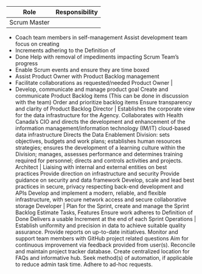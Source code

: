 <html>
<body>
<!--StartFragment-->

Role | Responsibility
-- | --
Scrum Master | 
* Coach team members in self-management Assist development team focus on creating 
* Increments adhering to the Definition of 
* Done Help with removal of impediments impacting Scrum Team’s progress
* Enable Scrum events and ensure they are time boxed 
* Assist Product Owner with Product Backlog management 
* Facilitate collaborations as requested/needed
Product Owner |
* Develop, communicate and manage product goal Create and communicate Product Backlog items (This can be done in discussion with the team) Order and prioritize backlog items Ensure transparency and clarity of Product Backlog
Director | Establishes the corporate view for the data infrastructure for the Agency. Collaborates with Health Canada’s CIO and directs the development and enhancement of the information management/information technology (IM/IT) cloud-based data infrastructure Directs the Data Enablement Division: sets objectives, budgets and work plans; establishes human resources strategies; ensures the development of a learning culture within the Division; manages, assesses performance and determines training required for personnel; directs and controls activities and projects.
Architect | Liaising with internal and external entities on best practices Provide direction on infrastructure and security Provide guidance on security and data framework Develop, scale and lead best practices in secure, privacy respecting back-end development and APIs Develop and implement a modern, reliable, and flexible infrastructure, with secure network access and secure collaborative storage
Developer | Plan for the Sprint, create and manage the Sprint Backlog Estimate Tasks, Features Ensure work adheres to Definition of Done Delivers a usable Increment at the end of each Sprint
Operations | Establish uniformity and precision in data to achieve suitable quality assurance. Provide reports on up-to-date initiatives. Monitor and support team members with GitHub project related questions Aim for continuous improvement via feedback provided from user(s). Reconcile and maintain project tracker database. Create centralized location for FAQs and informative hub. Seek method(s) of automation, if applicable to reduce admin task time. Adhere to ad-hoc requests.

<!--EndFragment-->
</body>
</html>